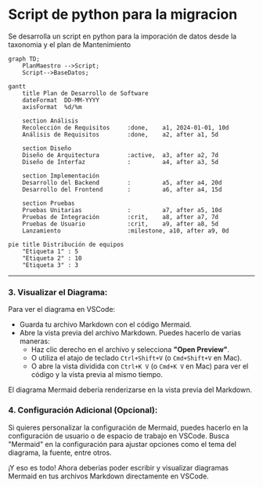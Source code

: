 # Script de python para la migracion
Se desarrolla un script en python para la imporación de datos desde la taxonomia y el plan de Mantenimiento 

```mermaid
graph TD;
    PlanMaestro -->Script;
    Script-->BaseDatos;    
```


```mermaid
gantt
    title Plan de Desarrollo de Software
    dateFormat  DD-MM-YYYY
    axisFormat  %d/%m

    section Análisis
    Recolección de Requisitos     :done,    a1, 2024-01-01, 10d
    Análisis de Requisitos        :done,    a2, after a1, 5d

    section Diseño
    Diseño de Arquitectura        :active,  a3, after a2, 7d
    Diseño de Interfaz            :         a4, after a3, 5d

    section Implementación
    Desarrollo del Backend        :         a5, after a4, 20d
    Desarrollo del Frontend       :         a6, after a4, 15d

    section Pruebas
    Pruebas Unitarias             :         a7, after a5, 10d
    Pruebas de Integración        :crit,    a8, after a7, 7d
    Pruebas de Usuario            :crit,    a9, after a8, 5d
    Lanzamiento                   :milestone, a10, after a9, 0d
```

```mermaid
pie title Distribución de equipos
    "Etiqueta 1" : 5
    "Etiqueta 2" : 10
    "Etiqueta 3" : 3
```


___



### 3. **Visualizar el Diagrama**:
Para ver el diagrama en VSCode:

- Guarda tu archivo Markdown con el código Mermaid.
- Abre la vista previa del archivo Markdown. Puedes hacerlo de varias maneras:
  - Haz clic derecho en el archivo y selecciona **"Open Preview"**.
  - O utiliza el atajo de teclado `Ctrl+Shift+V` (o `Cmd+Shift+V` en Mac).
  - O abre la vista dividida con `Ctrl+K V` (o `Cmd+K V` en Mac) para ver el código y la vista previa al mismo tiempo.
  
El diagrama Mermaid debería renderizarse en la vista previa del Markdown.

### 4. **Configuración Adicional (Opcional)**:
Si quieres personalizar la configuración de Mermaid, puedes hacerlo en la configuración de usuario o de espacio de trabajo en VSCode. Busca "Mermaid" en la configuración para ajustar opciones como el tema del diagrama, la fuente, entre otros.

¡Y eso es todo! Ahora deberías poder escribir y visualizar diagramas Mermaid en tus archivos Markdown directamente en VSCode.
